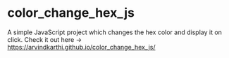 # color_change_hex_js
A simple JavaScript project which changes the hex color and display it on click.
Check it out here -> https://arvindkarthi.github.io/color_change_hex_js/

